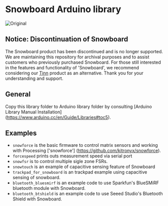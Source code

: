Snowboard Arduino library
=========================

![Original](res/snowboard.png)

Notice: Discontinuation of Snowboard
------------------------------------

The Snowboard product has been discontinued and is no longer supported. We are maintaining this repository for archival purposes and to assist customers who previously purchased Snowboard.
For those still interested in the features and functionality of 'Snowboard', we recommend considering our [Tinn](https://www.kitronyx.com/controller_Tinn) product as an alternative.
Thank you for your understanding and support.

General
-------

Copy this library folder to Arduino library folder by consulting [Arduino Library Manual Installation] (https://www.arduino.cc/en/Guide/Libraries#toc5).

Examples
--------

* `snowforce` is the basic firmware to control matrix sensors and working with Processing ['snowforce'] (https://github.com/kitronyx/snowforce).
* `forcespeed` prints outs measurement speed via serial port
* `snowfsr` is to control multiple sigle zone FSRs.
* `snowtouch` is an example of capacitive sensing feature of Snowboard
* `trackpad_for_snowboard` is an trackpad example using capacitive sensing of snowboard.
* `bluetooth_bluesmirf` is an example code to use Sparkfun's BlueSMiRF bluetooth module with Snowboard.
* `bluetooth_btshield` is an example code to use Seeed Studio's Bluetooth Shield with Snowboard.
